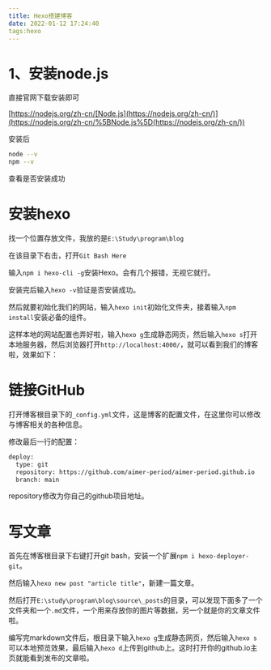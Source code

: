 ```yaml
---
title: Hexo搭建博客
date: 2022-01-12 17:24:40
tags:hexo
---
```


# 1、安装node.js

直接官网下载安装即可

[https://nodejs.org/zh-cn/[Node.js](https://nodejs.org/zh-cn/)](https://nodejs.org/zh-cn/%5BNode.js%5D(https://nodejs.org/zh-cn/))

安装后

```bash
node --v
npm --v
```

查看是否安装成功

# 安装hexo

找一个位置存放文件，我放的是`E:\Study\program\blog`

在该目录下右击，打开`Git Bash Here`

输入`npm i hexo-cli -g`安装Hexo。会有几个报错，无视它就行。

安装完后输入`hexo -v`验证是否安装成功。

然后就要初始化我们的网站，输入`hexo init`初始化文件夹，接着输入`npm install`安装必备的组件。

这样本地的网站配置也弄好啦，输入`hexo g`生成静态网页，然后输入`hexo s`打开本地服务器，然后浏览器打开`http://localhost:4000/`，就可以看到我们的博客啦，效果如下：

# 链接GitHub

打开博客根目录下的`_config.yml`文件，这是博客的配置文件，在这里你可以修改与博客相关的各种信息。

修改最后一行的配置：

```bash
deploy:
  type: git
  repository: https://github.com/aimer-period/aimer-period.github.io
  branch: main
```

repository修改为你自己的github项目地址。

# 写文章

首先在博客根目录下右键打开git bash，安装一个扩展`npm i hexo-deployer-git`。

然后输入`hexo new post "article title"`，新建一篇文章。

然后打开`E:\study\program\blog\source\_posts`的目录，可以发现下面多了一个文件夹和一个`.md`文件，一个用来存放你的图片等数据，另一个就是你的文章文件啦。

编写完markdown文件后，根目录下输入`hexo g`生成静态网页，然后输入`hexo s`可以本地预览效果，最后输入`hexo d`上传到github上。这时打开你的github.io主页就能看到发布的文章啦。
